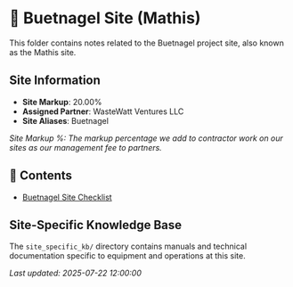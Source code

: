 # 📁 Buetnagel Site (Mathis)

This folder contains notes related to the Buetnagel project site, also known as the Mathis site.

## Site Information

- **Site Markup**: 20.00%
- **Assigned Partner**: WasteWatt Ventures LLC
- **Site Aliases**: Buetnagel

*Site Markup %: The markup percentage we add to contractor work on our sites as our management fee to partners.*

## 📄 Contents

- [Buetnagel Site Checklist](buetnagel-site-checklist.md)

## Site-Specific Knowledge Base

The `site_specific_kb/` directory contains manuals and technical documentation specific to equipment and operations at this site.

_Last updated: 2025-07-22 12:00:00_
